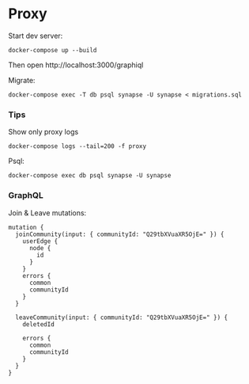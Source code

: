 # Proxy

Start dev server:
```
docker-compose up --build
```

Then open http://localhost:3000/graphiql

Migrate:
```
docker-compose exec -T db psql synapse -U synapse < migrations.sql
```

### Tips

Show only proxy logs
```
docker-compose logs --tail=200 -f proxy
```

Psql:
```
docker-compose exec db psql synapse -U synapse
```

### GraphQL

Join & Leave mutations:
```
mutation {
  joinCommunity(input: { communityId: "Q29tbXVuaXR5OjE=" }) {
    userEdge {
      node {
        id
      }
    }
    errors {
      common
      communityId
    }
  }

  leaveCommunity(input: { communityId: "Q29tbXVuaXR5OjE=" }) {
    deletedId

    errors {
      common
      communityId
    }
  }
}
```
